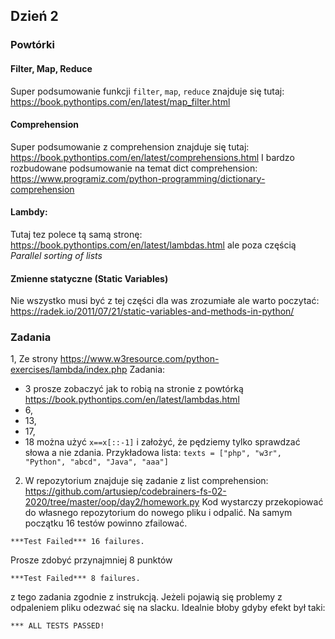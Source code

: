 ## Dzień 2
### Powtórki
#### Filter, Map, Reduce
Super podsumowanie funkcji `filter`, `map`, `reduce` znajduje się tutaj: https://book.pythontips.com/en/latest/map_filter.html
#### Comprehension
Super podsumowanie z comprehension znajduje się tutaj: https://book.pythontips.com/en/latest/comprehensions.html
I bardzo rozbudowane podsumowanie na temat dict comprehension: https://www.programiz.com/python-programming/dictionary-comprehension
#### Lambdy:
Tutaj tez polece tą samą stronę: https://book.pythontips.com/en/latest/lambdas.html ale poza częścią _Parallel sorting of lists_
#### Zmienne statyczne (Static Variables)
Nie wszystko musi być z tej części dla was zrozumiałe ale warto poczytać: https://radek.io/2011/07/21/static-variables-and-methods-in-python/
### Zadania
1, Ze strony https://www.w3resource.com/python-exercises/lambda/index.php Zadania:
* 3 prosze zobaczyć jak to robią na stronie z powtórką https://book.pythontips.com/en/latest/lambdas.html 
* 6, 
* 13, 
* 17, 
* 18 można użyć `x==x[::-1]` i założyć, że pędziemy tylko sprawdzać słowa a nie zdania. Przykładowa lista: `texts = ["php", "w3r", "Python", "abcd", "Java", "aaa"]` 
2. W repozytorium znajduje się zadanie z list comprehension: https://github.com/artusiep/codebrainers-fs-02-2020/tree/master/oop/day2/homework.py
Kod wystarczy przekopiować do własnego repozytorium do nowego pliku i odpalić. Na samym początku 16 testów powinno zfailować.
```
***Test Failed*** 16 failures.
```
Prosze zdobyć przynajmniej 8 punktów
```
***Test Failed*** 8 failures.
``` 
z tego zadania zgodnie z instrukcją. Jeżeli pojawią się problemy z odpaleniem pliku odezwać się na slacku.
Idealnie błoby gdyby efekt był taki:
```
*** ALL TESTS PASSED!
```
